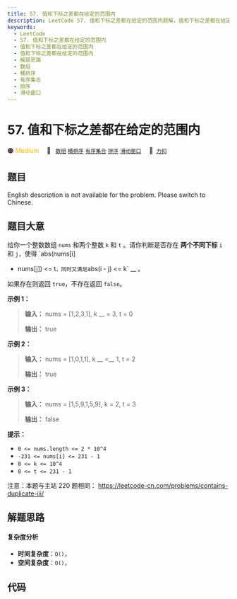 ```yaml
---
title: 57. 值和下标之差都在给定的范围内
description: LeetCode 57. 值和下标之差都在给定的范围内题解，值和下标之差都在给定的范围内，包含解题思路、复杂度分析以及完整的 JavaScript 代码实现。
keywords:
  - LeetCode
  - 57. 值和下标之差都在给定的范围内
  - 值和下标之差都在给定的范围内
  - 值和下标之差都在给定的范围内
  - 解题思路
  - 数组
  - 桶排序
  - 有序集合
  - 排序
  - 滑动窗口
---
```


# 57. 值和下标之差都在给定的范围内

🟠 <font color=#ffb800>Medium</font>&emsp; 🔖&ensp; [`数组`](/tag/array.md) [`桶排序`](/tag/bucket-sort.md) [`有序集合`](/tag/ordered-set.md) [`排序`](/tag/sorting.md) [`滑动窗口`](/tag/sliding-window.md)&emsp; 🔗&ensp;[`力扣`](https://leetcode.cn/problems/7WqeDu)

## 题目

English description is not available for the problem. Please switch to
Chinese.


## 题目大意

给你一个整数数组 `nums` 和两个整数 `k` 和 `t` 。请你判断是否存在 **两个不同下标** `i` 和 `j`，使得 `abs(nums[i]
- nums[j]) <= t` ，同时又满足 `abs(i - j) <= k` __ 。

如果存在则返回 `true`，不存在返回 `false`。



**示例  1：**

> 
> 
> 
> 
> 
> **输入：** nums = [1,2,3,1], k __ = 3, t = 0
> 
> **输出：** true

**示例 2：**

> 
> 
> 
> 
> 
> **输入：** nums = [1,0,1,1], k __ =__ 1, t = 2
> 
> **输出：** true

**示例 3：**

> 
> 
> 
> 
> 
> **输入：** nums = [1,5,9,1,5,9], k = 2, t = 3
> 
> **输出：** false



**提示：**

  * `0 <= nums.length <= 2 * 10^4`
  * `-231 <= nums[i] <= 231 - 1`
  * `0 <= k <= 10^4`
  * `0 <= t <= 231 - 1`



注意：本题与主站 220 题相同： <https://leetcode-cn.com/problems/contains-duplicate-iii/>


## 解题思路

#### 复杂度分析

- **时间复杂度**：`O()`，
- **空间复杂度**：`O()`，

## 代码

```javascript

```